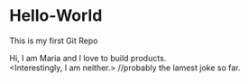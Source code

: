 # Hello-World
This is my first Git Repo

Hi, I am Maria and I love to build products. 
<Some angular brackets will make it look like code and make me look like a smart developer.> <br> <Interestingly, I am neither.>
//probably the lamest joke so far.

